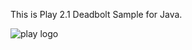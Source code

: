 This is Play 2.1 Deadbolt Sample for Java.

<img align="left" src="https://raw.github.com/karad/sample_deadbolt/master/public/images/favicon.png" alt="play logo" />

